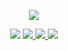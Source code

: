 <p align="center">
<a href="https://git.io/streak-stats">
<img src="https://github-readme-streak-stats.herokuapp.com?user=cloud303-cholden&theme=nord&hide_border=true"/>
</a>
</p>
<p align="center">
<img src="https://img.shields.io/static/v1?label=&message=python&color=434c5e&style=flat&logo=python&logoColor=white"/>
<a href="https://www.rust-lang.org/">
<img src="https://img.shields.io/static/v1?label=&message=rust&color=d08770&style=flat&logo=rust&logoColor=white"/>
<img src="https://img.shields.io/static/v1?label=&message=lua&color=b48ead&style=flat&logo=lua&logoColor=white"/>
<img src="https://img.shields.io/static/v1?label=&message=go&color=81a1c1&style=flat&logo=go&logoColor=white"/>
</a>
</p>
